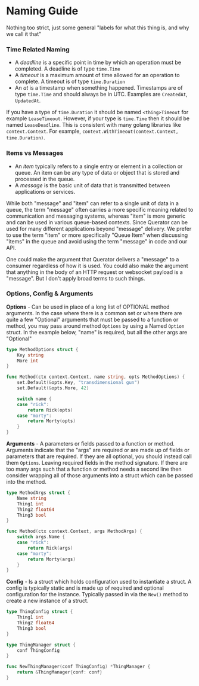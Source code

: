# Naming Guide
Nothing too strict, just some general "labels for what this thing is, and why we call it that"

### Time Related Naming
* A *deadline* is a specific point in time by which an operation must be completed. A deadline is of type `time.Time`
* A *timeout* is a maximum amount of time allowed for an operation to complete. A timeout is of type `time.Duration`
* An *at* is a timestamp when something happened. Timestamps are of type `time.Time` and should always be in UTC.
  Examples are `CreatedAt`, `UpdatedAt`.

If you have a type of `time.Duration` it should be named `<thing>Timeout` for example `LeaseTimeout`.
However, if your type is `time.Time` then it should be named `LeaseDeadline`. This is consistent with many
golang libraries like `context.Context`.  For example, `context.WithTimeout(context.Context, time.Duration)`.

### Items vs Messages
* An *item* typically refers to a single entry or element in a collection or queue. An item can be any type
  of data or object that is stored and processed in the queue.
* A *message* is the basic unit of data that is transmitted between applications or services.

While both "message" and "item" can refer to a single unit of data in a queue, the term "message" often carries
a more specific meaning related to communication and messaging systems, whereas "item" is more generic and can be
used in various queue-based contexts. Since Querator can be used for many different applications beyond "message"
delivery. We prefer to use the term "item" or more specifically "Queue Item" when discussing "items" in the queue
and avoid using the term "message" in code and our API.

One could make the argument that Querator delivers a "message" to a consumer regardless of how it is used. You could
also make the argument that anything in the body of an HTTP request or websocket payload is a "message". But I don't
apply broad terms to such things.

### Options, Config & Arguments
**Options** - Can be used in place of a long list of OPTIONAL method arguments. In the case where there is a common
set or where there are quite a few "Optional" arguments that must be passed to a function or method, you may pass 
around method `Options` by using a Named `Option` struct. In the example below, "name" is required, but all the other
args are "Optional"

```go
type MethodOptions struct {
	Key string
	More int
}

func Method(ctx context.Context, name string, opts MethodOptions) {
    set.Default(&opts.Key, "transdimensional gun")
    set.Default(&opts.More, 42)

	switch name {
	case "rick":
		return Rick(opts)
	case "morty":
		return Morty(opts)
	}
}
```

**Arguments** - A parameters or fields passed to a function or method. Arguments indicate that the "args" are required
or are made up of fields or parameters that are required. If they are all optional, you should instead call them
`Options`. Leaving required fields in the method signature. If there are too many args such that a function or method
needs a second line then consider wrapping all of those arguments into a struct which can be passed into the method.

```go
type MethodArgs struct {
	Name string
	Thing1 int
	Thing2 float64
	Thing3 bool
}

func Method(ctx context.Context, args MethodArgs) {
	switch args.Name {
	case "rick":
		return Rick(args)
	case "morty":
		return Morty(args)
	}
}
```

**Config** - Is a struct which holds configuration used to instantiate a struct. A config is typically static
and is made up of required and optional configuration for the instance. Typically passed in via the `New()` method to
create a new instance of a struct.

```go
type ThingConfig struct {
	Thing1 int
	Thing2 float64
	Thing3 bool
}

type ThingManager struct {
	conf ThingConfig
}

func NewThingManager(conf ThingConfig) *ThingManager {
	return &ThingManager{conf: conf}
}
```


